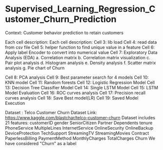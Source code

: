 # Supervised_Learning_Regression_Customer_Churn_Prediction
Context: Customer behavior  prediction to retain customers 

Each cell description:
Each cell description:
Cell 3: lib load
Cell 4: read data from csv file
Cell 5: helper function to find unique value in a feature
Cell 6: Apply label Encoder to convert into numerical value
Cell 7: Exploratory Data Analysis (EDA)
			a. Correlation matrix
			b. Correlation matrix visualization
			c. Pair plot analysis
			d. Histogram analysis
			e. Density analysis
			f. Scatter matrix analysis
			g. Pie chart of Churn

Cell 8: PCA analysis
Cell 9: Best parameter search for 4 models
Cell 10: KNN model
Cell 11: Random forests
Cell 12: Logistic Regression Model
Cell 13: Decision Tree Classifier Model
Cell 14: Single LSTM Model
Cell 15: LSTM Model Evaluation
Cell 16: ROC curves analysis
Cell 17: Precision recall curves analysis
Cell 18: Save Best model(LR) 
Cell 19: Saved Model Execution 

Dataset : Telco Customer Churn
Dataset Link: https://www.kaggle.com/blastchar/telco-customer-churn
Dataset includes 21 features: 
    customerID
    gender
    SeniorCitizen
    Partner
    Dependents
    tenure
    PhoneService
    MultipleLines
    InternetService
    OnlineSecurity
    OnlineBackup
    DeviceProtection
    TechSupport
    StreamingTV
    StreamingMovies
    Contract
    PaperlessBilling
    PaymentMethod
    MonthlyCharges
    TotalCharges
    Churn
We have considered "Churn" as a label
